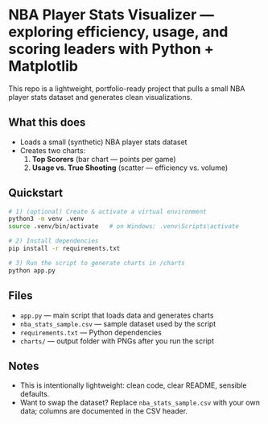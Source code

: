 # NBA Player Stats Visualizer — exploring efficiency, usage, and scoring leaders with Python + Matplotlib

This repo is a lightweight, portfolio-ready project that pulls a small NBA player stats dataset and generates clean visualizations. 

## What this does
- Loads a small (synthetic) NBA player stats dataset
- Creates two charts:
  1. **Top Scorers** (bar chart — points per game)
  2. **Usage vs. True Shooting** (scatter — efficiency vs. volume)

## Quickstart
```bash
# 1) (optional) Create & activate a virtual environment
python3 -m venv .venv
source .venv/bin/activate   # on Windows: .venv\Scripts\activate

# 2) Install dependencies
pip install -r requirements.txt

# 3) Run the script to generate charts in /charts
python app.py
```

## Files
- `app.py` — main script that loads data and generates charts
- `nba_stats_sample.csv` — sample dataset used by the script
- `requirements.txt` — Python dependencies
- `charts/` — output folder with PNGs after you run the script

## Notes
- This is intentionally lightweight: clean code, clear README, sensible defaults.
- Want to swap the dataset? Replace `nba_stats_sample.csv` with your own data; columns are documented in the CSV header.
